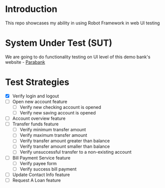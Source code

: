 # Introduction

This repo showcases my ability in using Robot Framework in web UI testing

# System Under Test (SUT)

We are going to do functionality testing on UI level of this demo bank's website - [Parabank](https://parabank.parasoft.com/parabank/index.htm)

# Test Strategies

- [x] Verify login and logout
- [ ] Open new account feature
  - [ ] Verify new checking account is opened
  - [ ] Verify new saving account is opened
- [ ] Account overview feature
- [ ] Transfer funds feature
  - [ ] Verify minimum transfer amount
  - [ ] Verify maximum transfer amount
  - [ ] Verify transfer amount greater than balance
  - [ ] Verify transfer amount smaller than balance
  - [ ] Verify unsuccessful transfer to a non-existing account
- [ ] Bill Payment Service feature
  - [ ] Verify payee form
  - [ ] Verify success bill payment
- [ ] Update Contact Info feature
- [ ] Request A Loan feature
